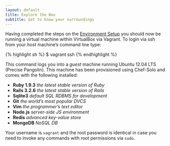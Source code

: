 ```yaml
---
layout: default
title: Explore the Box
subtitle: Get to know your surroundings
---
```


Having completed the steps on the [Environment Setup][i] you should now be running a virtual machine within VirtualBox via Vagrant. To login via ssh from your *host* machine’s command line type:

{% highlight sh %}
$ vagrant ssh
{% endhighlight %}

This command logs you into a *guest* machine running Ubuntu 12.04 LTS (Precise Pangolin). This machine has been provisioned using Chef-Solo and comes with the following installed:

* **Ruby 1.9.3**
    *the latest stable version of Ruby*
* **Rails 3.2.6** *the latest stable version of Rails*
* **Sqlite3** *default SQL RDBMS for development*
* **Git** *the world’s most popular DVCS*
* **Vim** *the programmer’s text editor*
* **Node.js** *server-side JS environment*
* **Redis** *advanced key-value store*
* **MongoDB** *NoSQL DB*

Your username is `vagrant` and the root password is identical in case you need to invoke any commands with root permissions via `sudo`.


[i]: /environment.html "Environment Setup"
